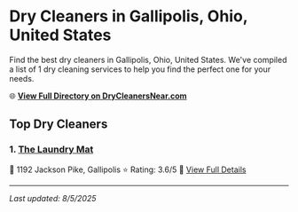 # Dry Cleaners in Gallipolis, Ohio, United States

Find the best dry cleaners in Gallipolis, Ohio, United States. We've compiled a list of 1 dry cleaning services to help you find the perfect one for your needs.

🌐 **[View Full Directory on DryCleanersNear.com](https://drycleanersnear.com/city/US/Ohio/Gallipolis)**

## Top Dry Cleaners

### 1. [The Laundry Mat](https://drycleanersnear.com/dryCleaner/68707033f0d34636f22da1fb/the-laundry-mat)
📍 1192 Jackson Pike, Gallipolis
⭐ Rating: 3.6/5
🔗 [View Full Details](https://drycleanersnear.com/dryCleaner/68707033f0d34636f22da1fb/the-laundry-mat)


---

*Last updated: 8/5/2025*
